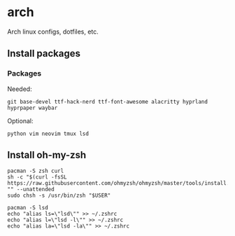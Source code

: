 # arch

Arch linux configs, dotfiles, etc.

## Install packages

### Packages

Needed:

```shell
git base-devel ttf-hack-nerd ttf-font-awesome alacritty hyprland hyprpaper waybar
```

Optional:

```shell
python vim neovim tmux lsd
```

## Install oh-my-zsh

```shell
pacman -S zsh curl
sh -c "$(curl -fsSL https://raw.githubusercontent.com/ohmyzsh/ohmyzsh/master/tools/install.sh)" "" --unattended
sudo chsh -s /usr/bin/zsh "$USER"
```

```shell
pacman -S lsd
echo "alias ls=\"lsd\"" >> ~/.zshrc
echo "alias l=\"lsd -l\"" >> ~/.zshrc
echo "alias la=\"lsd -la\"" >> ~/.zshrc
```
